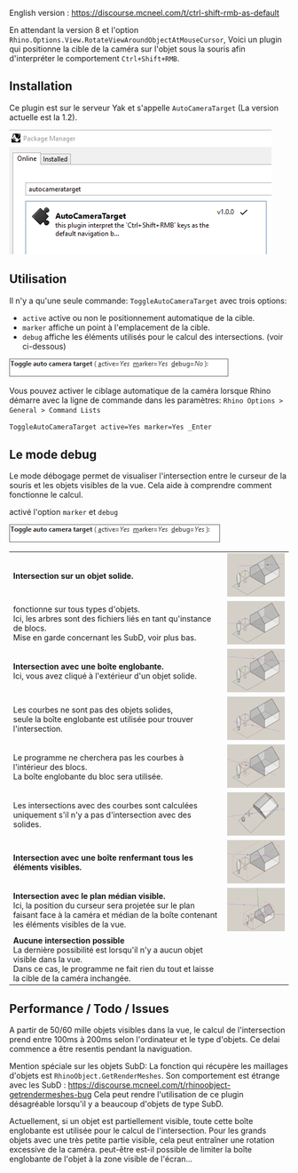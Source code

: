 ﻿English version : https://discourse.mcneel.com/t/ctrl-shift-rmb-as-default

En attendant la version 8 et l'option `Rhino.Options.View.RotateViewAroundObjectAtMouseCursor`,
Voici un plugin qui positionne la cible de la caméra sur l'objet sous la souris afin d'interpréter le comportement `Ctrl+Shift+RMB`.


Installation
------------


Ce plugin est sur le serveur Yak et s'appelle `AutoCameraTarget` (La version actuelle est la 1.2).

![Toggle debug mode](./doc/yak.png)


Utilisation
-----------


Il n'y a qu'une seule commande: `ToggleAutoCameraTarget` avec trois options:
- `active` active ou non le positionnement automatique de la cible.
- `marker` affiche un point à l'emplacement de la cible.
- `debug`  affiche les éléments utilisés pour le calcul des intersections. (voir ci-dessous)

![Toggle debug mode](./doc/cmd.png)

Vous pouvez activer le ciblage automatique de la caméra lorsque Rhino démarre avec la ligne de commande dans les paramètres: `Rhino Options > General > Command Lists`

```txt
ToggleAutoCameraTarget active=Yes marker=Yes _Enter
```

Le mode debug
-------------


Le mode débogage permet de visualiser l'intersection entre le curseur de la souris et les objets visibles de la vue.
Cela aide à comprendre comment fonctionne le calcul.

activé l'option `marker` et `debug`

![Toggle debug mode](./doc/cmd-debug.png)

<table>
<tr>
    <td> <b>Intersection sur un objet solide.</b>
    <td> <img src="./doc/OnMesh.png" width="300px" />

<tr>
    <td> fonctionne sur tous types d'objets. <br/> 
         Ici, les arbres sont des fichiers liés en tant qu'instance de blocs. <br/>
         Mise en garde concernant les SubD, voir plus bas.
    <td> <img src="./doc/OnMesh-block.png"  width="300px" />

<tr>
    <td> <b>Intersection avec une boîte englobante.</b><br/> 
         Ici, vous avez cliqué à l'extérieur d'un objet solide.
    <td> <img src="./doc/OnBBox.png" width="300px" />

<tr>
    <td> Les courbes ne sont pas des objets solides, <br/>
    seule la boîte englobante est utilisée pour trouver l'intersection.
    <td> <img src="./doc/OnBBox-flat.png" width="300px" />

<tr>
    <td> Le programme ne cherchera pas les courbes à l'intérieur des blocs. <br/>
    La boîte englobante du bloc sera utilisée.
    <td><img src="./doc/OnBBox-block.png" width="300px" />
    
<tr>
    <td> Les intersections avec des courbes sont calculées uniquement s'il n'y a pas d'intersection avec des solides.
    <td><img src="./doc/Through.png" width="300px" />

<tr>
    <td>
        <b>Intersection avec une boîte renfermant tous les éléments visibles.</b>
    <td><img src="./doc/OnVisibleBBox.png" width="300px" />
      
<tr>
    <td> 
        <b>Intersection avec le plan médian visible.</b> <br/>
        Ici, la position du curseur sera projetée sur le plan faisant face à la caméra et médian de la boîte contenant les éléments visibles de la vue.
    <td><img src="./doc/Outside.png" width="300px" />

<tr>
    <td>
        <b>Aucune intersection possible</b> <br/>
        La dernière possibilité est lorsqu'il n'y a aucun objet visible dans la vue. <br/>
        Dans ce cas, le programme ne fait rien du tout et laisse la cible de la caméra inchangée.

</table>


Performance / Todo / Issues
---------------------------

A partir de 50/60 mille objets visibles dans la vue, le calcul de l'intersection prend entre 100ms à 200ms selon l'ordinateur et le type d'objets.
Ce delai commence a être resentis pendant la naviguation.

Mention spéciale sur les objets SubD:
La fonction qui récupère les maillages d'objets est `RhinoObject.GetRenderMeshes`.
Son comportement est étrange avec les SubD : https://discourse.mcneel.com/t/rhinoobject-getrendermeshes-bug
Cela peut rendre l'utilisation de ce plugin désagréable lorsqu'il y a beaucoup d'objets de type SubD.

Actuellement, si un objet est partiellement visible, toute cette boîte englobante est utilisée pour le calcul de l'intersection. Pour les grands objets avec une très petite partie visible, cela peut entraîner une rotation excessive de la caméra.
peut-être est-il possible de limiter la boîte englobante de l'objet à la zone visible de l'écran...


